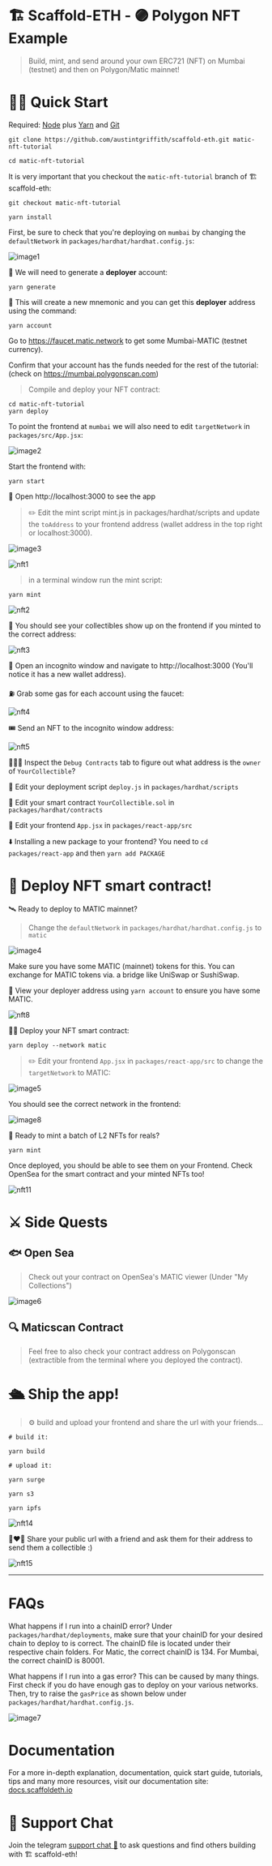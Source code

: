 # 🏗 Scaffold-ETH - 🟣 Polygon NFT Example

> Build, mint, and send around your own ERC721 (NFT) on Mumbai (testnet) and then on Polygon/Matic mainnet!

# 🏃‍♀️ Quick Start
Required: [Node](https://nodejs.org/dist/latest-v12.x/) plus [Yarn](https://classic.yarnpkg.com/en/docs/install/#mac-stable) and [Git](https://git-scm.com/downloads)

```
git clone https://github.com/austintgriffith/scaffold-eth.git matic-nft-tutorial
```
```
cd matic-nft-tutorial
```
It is very important that you checkout the `matic-nft-tutorial` branch of 🏗 scaffold-eth:
```
git checkout matic-nft-tutorial
```

```
yarn install
```

First, be sure to check that you're deploying on `mumbai` by changing the `defaultNetwork` in `packages/hardhat/hardhat.config.js`:

![image1](https://user-images.githubusercontent.com/76530366/127908961-ba120324-02d9-4c5b-92fc-2daa053691b5.png)

 
🔐 We will need to generate a **deployer** account:

```
yarn generate
```

🙎 This will create a new mnemonic and you can get this **deployer** address using the command:

```
yarn account
```

Go to https://faucet.matic.network to get some Mumbai-MATIC (testnet currency).

Confirm that your account has the funds needed for the rest of the tutorial: (check on https://mumbai.polygonscan.com)

> Compile and deploy your NFT contract:

```
cd matic-nft-tutorial
yarn deploy
```

To point the frontend at `mumbai` we will also need to edit `targetNetwork` in `packages/src/App.jsx`:

![image2](https://user-images.githubusercontent.com/76530366/127909020-6cd40a05-c28a-4791-9493-307a615c7dc4.png)

Start the frontend with:

```
yarn start
```

📱 Open http://localhost:3000 to see the app

> ✏️ Edit the mint script mint.js in packages/hardhat/scripts and update the `toAddress` to your frontend address (wallet address in the top right or localhost:3000).

![image3](https://user-images.githubusercontent.com/76530366/127909043-29c73552-441e-4e6b-a88f-81fe7f6ba9f5.png)

![nft1](https://user-images.githubusercontent.com/526558/124386962-37e5dd00-dcb3-11eb-911e-0afce760d7ee.png)

> in a terminal window run the mint script:
```
yarn mint
```
![nft2](https://user-images.githubusercontent.com/526558/124386972-3d432780-dcb3-11eb-933e-dad7dfd313b2.png)

👀 You should see your collectibles show up on the frontend if you minted to the correct address:

![nft3](https://user-images.githubusercontent.com/526558/124386983-48965300-dcb3-11eb-88a7-e88ad6307976.png)

👛 Open an incognito window and navigate to http://localhost:3000 (You'll notice it has a new wallet address).

⛽️ Grab some gas for each account using the faucet:

![nft4](https://user-images.githubusercontent.com/526558/124387005-55b34200-dcb3-11eb-8565-1ee40b5634ad.png)

🎟 Send an NFT to the incognito window address:

![nft5](https://user-images.githubusercontent.com/526558/124387008-58ae3280-dcb3-11eb-920d-07b6118f1ab2.png)

🕵🏻‍♂️ Inspect the `Debug Contracts` tab to figure out what address is the `owner` of `YourCollectible`?

💼 Edit your deployment script `deploy.js` in `packages/hardhat/scripts`

🔏 Edit your smart contract `YourCollectible.sol` in `packages/hardhat/contracts`

📝 Edit your frontend `App.jsx` in `packages/react-app/src`

⬇️ Installing a new package to your frontend? You need to `cd packages/react-app` and then `yarn add PACKAGE`

# 📡 Deploy NFT smart contract!

🛰 Ready to deploy to MATIC mainnet?
> Change the `defaultNetwork` in `packages/hardhat/hardhat.config.js` to `matic`

![image4](https://user-images.githubusercontent.com/76530366/127909096-82f262ee-9052-4b80-9298-6a14dd3d5b2e.png)

Make sure you have some MATIC (mainnet) tokens for this. You can exchange for MATIC tokens via. a bridge like UniSwap or SushiSwap.

👛 View your deployer address using `yarn account` to ensure you have some MATIC.

![nft8](https://user-images.githubusercontent.com/526558/124387068-8004ff80-dcb3-11eb-9d0f-43fba2b3b791.png)

👨‍🎤 Deploy your NFT smart contract:
```
yarn deploy --network matic
```
> ✏️ Edit your frontend `App.jsx` in `packages/react-app/src` to change the `targetNetwork` to MATIC:

![image5](https://user-images.githubusercontent.com/76530366/127909153-c14713f7-c225-4016-9c69-430ced009f3a.png)

You should see the correct network in the frontend:

![image8](https://user-images.githubusercontent.com/76530366/127909563-a695d94b-5a87-4d76-84ac-9c819f36a3f7.png)

🎫 Ready to mint a batch of L2 NFTs for reals?
```
yarn mint
```
Once deployed, you should be able to see them on your Frontend. Check OpenSea for the smart contract and your minted NFTs too!

![nft11](https://user-images.githubusercontent.com/526558/124387132-b04c9e00-dcb3-11eb-95d1-03b8c272e52f.png)

# ⚔️ Side Quests
## 🐟 Open Sea
> Check out your contract on OpenSea's MATIC viewer (Under "My Collections")

![image6](https://user-images.githubusercontent.com/76530366/127909246-dc3ae4a5-70b7-4867-aabd-c5bc28d94588.png)

## 🔍 Maticscan Contract
> Feel free to also check your contract address on Polygonscan (extractible from the terminal where you deployed the contract).

# 🛳 Ship the app!
> ⚙️ build and upload your frontend and share the url with your friends...

```
# build it:

yarn build

# upload it:

yarn surge

yarn s3

yarn ipfs
```
![nft14](https://user-images.githubusercontent.com/526558/124387203-fe61a180-dcb3-11eb-8d68-82a76a514e43.png)

👩‍❤️‍👨 Share your public url with a friend and ask them for their address to send them a collectible :)

![nft15](https://user-images.githubusercontent.com/526558/124387205-00c3fb80-dcb4-11eb-9e2f-29585e323037.gif)

------------

# FAQs

What happens if I run into a chainID error?
		Under `packages/hardhat/deployments`, make sure that your chainID for your desired chain to deploy to is correct. The chainID file is located under their respective chain folders. For Matic, the correct chainID is 134. For Mumbai, the correct chainID is 80001.

What happens if I run into a gas error?
		This can be caused by many things. First check if you do have enough gas to deploy on your various networks. Then, try to raise the `gasPrice` as shown below under `packages/hardhat/hardhat.config.js`.

![image7](https://user-images.githubusercontent.com/76530366/127909315-623f2f7b-c8f0-4b30-b406-29821b716895.png)

# Documentation

For a more in-depth explanation, documentation, quick start guide, tutorials, tips and many more resources, visit our documentation site: [docs.scaffoldeth.io](https://docs.scaffoldeth.io) 

# 💬 Support Chat

Join the telegram [support chat 💬](https://t.me/joinchat/KByvmRe5wkR-8F_zz6AjpA) to ask questions and find others building with 🏗 scaffold-eth!
